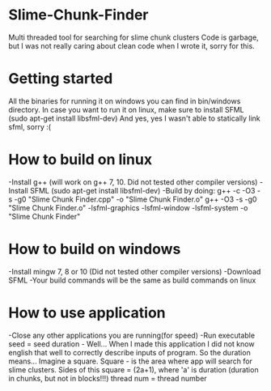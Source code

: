 # Slime-Chunk-Finder
Multi threaded tool for searching for slime chunk clusters
Code is garbage, but I was not really caring about clean code when I wrote it, sorry for this.

# Getting started
All the binaries for running it on windows you can find in bin/windows directory.
In case you want to run it on linux, make sure to install SFML (sudo apt-get install libsfml-dev)
And yes, yes I wasn't able to statically link sfml, sorry :(

# How to build on linux
-Install g++ (will work on g++ 7, 10. Did not tested other compiler versions)
-Install SFML (sudo apt-get install libsfml-dev)
-Build by doing:
g++ -c -O3 -s -g0 "Slime Chunk Finder.cpp" -o "Slime Chunk Finder.o"
g++ -O3 -s -g0 "Slime Chunk Finder.o" -lsfml-graphics -lsfml-window -lsfml-system -o "Slime Chunk Finder"

# How to build on windows
-Install mingw 7, 8 or 10 (Did not tested other compiler versions)
-Download SFML
-Your build commands will be the same as build commands on linux

# How to use application
-Close any other applications you are running(for speed)
-Run executable
seed = seed
duration - Well... When I made this application I did not know english that well to correctly describe inputs of program. So the duration means...
Imagine a square. Square - is the area where app will search for slime clusters. Sides of this square = (2a+1), where 'a' is duration
(duration in chunks, but not in blocks!!!)
thread num = thread number
